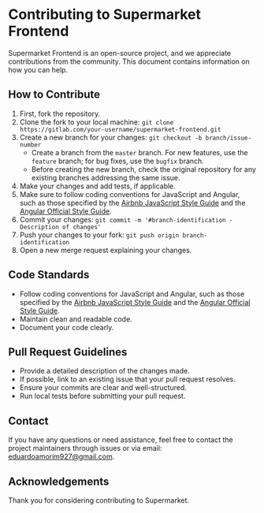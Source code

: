 # Contributing to Supermarket Frontend

Supermarket Frontend is an open-source project, and we appreciate contributions from the community. This document contains information on how you can help.

## How to Contribute

1. First, fork the repository.
2. Clone the fork to your local machine: `git clone https://gitlab.com/your-username/supermarket-frontend.git`
3. Create a new branch for your changes: `git checkout -b branch/issue-number`
   - Create a branch from the `master` branch. For new features, use the `feature` branch; for bug fixes, use the `bugfix` branch.
   - Before creating the new branch, check the original repository for any existing branches addressing the same issue.
4. Make your changes and add tests, if applicable.
5. Make sure to follow coding conventions for JavaScript and Angular, such as those specified by the [Airbnb JavaScript Style Guide](https://github.com/airbnb/javascript) and the [Angular Official Style Guide](https://angular.io/guide/styleguide).
6. Commit your changes: `git commit -m '#branch-identification - Description of changes'`
7. Push your changes to your fork: `git push origin branch-identification`
8. Open a new merge request explaining your changes.

## Code Standards

- Follow coding conventions for JavaScript and Angular, such as those specified by the [Airbnb JavaScript Style Guide](https://github.com/airbnb/javascript) and the [Angular Official Style Guide](https://angular.io/guide/styleguide).
- Maintain clean and readable code.
- Document your code clearly.

## Pull Request Guidelines

- Provide a detailed description of the changes made.
- If possible, link to an existing issue that your pull request resolves.
- Ensure your commits are clear and well-structured.
- Run local tests before submitting your pull request.

## Contact

If you have any questions or need assistance, feel free to contact the project maintainers through issues or via email: [eduardoamorim927@gmail.com](mailto:eduardoamorim927@gmail.com).

## Acknowledgements

Thank you for considering contributing to Supermarket.
